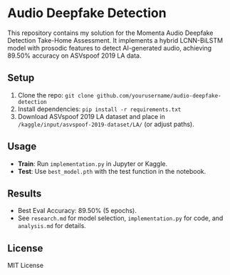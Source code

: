 
# Audio Deepfake Detection

This repository contains my solution for the Momenta Audio Deepfake Detection Take-Home Assessment. It implements a hybrid LCNN-BiLSTM model with prosodic features to detect AI-generated audio, achieving 89.50% accuracy on ASVspoof 2019 LA data.

## Setup
1. Clone the repo: `git clone github.com/yourusername/audio-deepfake-detection`
2. Install dependencies: `pip install -r requirements.txt`
3. Download ASVspoof 2019 LA dataset and place in `/kaggle/input/asvspoof-2019-dataset/LA/` (or adjust paths).

## Usage
- **Train**: Run `implementation.py` in Jupyter or Kaggle.
- **Test**: Use `best_model.pth` with the test function in the notebook.

## Results
- Best Eval Accuracy: 89.50% (5 epochs).
- See `research.md` for model selection, `implementation.py` for code, and `analysis.md` for details.

## License
MIT License
